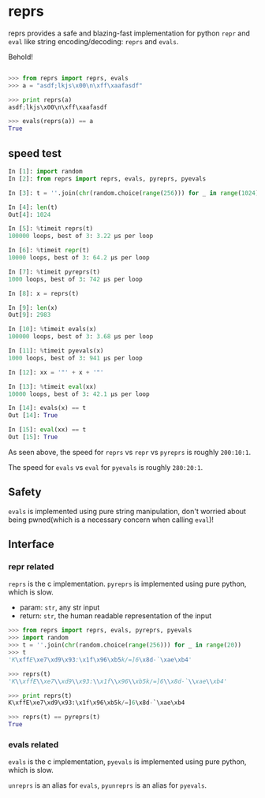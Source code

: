 
# reprs

reprs provides a safe and blazing-fast implementation for python `repr` and `eval` like string encoding/decoding: `reprs` and `evals`. 

Behold!

```python

>>> from reprs import reprs, evals
>>> a = "asdf;lkjs\x00\n\xff\xaafasdf"

>>> print reprs(a)
asdf;lkjs\x00\n\xff\xaafasdf

>>> evals(reprs(a)) == a
True
```

## speed test


```python
In [1]: import random
In [2]: from reprs import reprs, evals, pyreprs, pyevals

In [3]: t = ''.join(chr(random.choice(range(256))) for _ in range(1024))

In [4]: len(t)
Out[4]: 1024

In [5]: %timeit reprs(t)
100000 loops, best of 3: 3.22 µs per loop

In [6]: %timeit repr(t)
10000 loops, best of 3: 64.2 µs per loop

In [7]: %timeit pyreprs(t)
1000 loops, best of 3: 742 µs per loop

In [8]: x = reprs(t)

In [9]: len(x)
Out[9]: 2983

In [10]: %timeit evals(x)
100000 loops, best of 3: 3.68 µs per loop

In [11]: %timeit pyevals(x)
1000 loops, best of 3: 941 µs per loop

In [12]: xx = '"' + x + '"'

In [13]: %timeit eval(xx)
10000 loops, best of 3: 42.1 µs per loop

In [14]: evals(x) == t
Out [14]: True

In [15]: eval(xx) == t
Out [15]: True
```

As seen above, the speed for `reprs` vs `repr` vs `pyreprs` is roughly `200:10:1`.

The speed for `evals` vs `eval` for `pyevals` is roughly `280:20:1`.

## Safety

`evals` is implemented using pure string manipulation, don't worried about being pwned(which is a necessary concern when calling `eval`)!

## Interface

### repr related

`reprs` is the c implementation. `pyreprs` is implemented using pure python, which is slow.

 - param: `str`, any str input
 - return: `str`, the human readable representation of the input

```python
>>> from reprs import reprs, evals, pyreprs, pyevals
>>> import random
>>> t = ''.join(chr(random.choice(range(256))) for _ in range(20))
>>> t
'K\xffE\xe7\xd9\x93:\x1f\x96\xb5k/=]6\x8d-`\xae\xb4'

>>> reprs(t)
'K\\xffE\\xe7\\xd9\\x93:\\x1f\\x96\\xb5k/=]6\\x8d-`\\xae\\xb4'

>>> print reprs(t)
K\xffE\xe7\xd9\x93:\x1f\x96\xb5k/=]6\x8d-`\xae\xb4

>>> reprs(t) == pyreprs(t)
True
```


### evals related

`evals` is the c implementation, `pyevals` is implemented using pure python, which is slow.

`unreprs` is an alias for `evals`, `pyunreprs` is an alias for `pyevals`.


